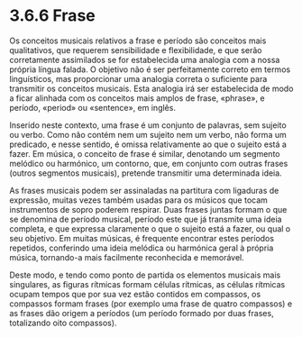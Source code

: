 # 3.6.6 Frase

Os conceitos musicais relativos a frase e período são conceitos mais qualitativos, que requerem sensibilidade e flexibilidade, e que serão corretamente assimilados se for estabelecida uma analogia com a nossa própria língua falada. O objetivo não é ser perfeitamente correto em termos linguísticos, mas proporcionar uma analogia correta o suficiente para transmitir os conceitos musicais. Esta analogia irá ser estabelecida de modo a ficar alinhada com os conceitos mais amplos de frase, «phrase», e período, «period» ou «sentence», em inglês.

Inserido neste contexto, uma frase é um conjunto de palavras, sem sujeito ou verbo. Como não contém nem um sujeito nem um verbo, não forma um predicado, e nesse sentido, é omissa relativamente ao que o sujeito está a fazer. Em música, o conceito de frase é similar, denotando um segmento melódico ou harmónico, um contorno, que, em conjunto com outras frases (outros segmentos musicais), pretende transmitir uma determinada ideia.

As frases musicais podem ser assinaladas na partitura com ligaduras de expressão, muitas vezes também usadas para os músicos que tocam instrumentos de sopro poderem respirar. Duas frases juntas formam o que se denomina de período musical, período este que já transmite uma ideia completa, e que expressa claramente o que o sujeito está a fazer, ou qual o seu objetivo. Em muitas músicas, é frequente encontrar estes períodos repetidos, conferindo uma ideia melódica ou harmónica geral à própria música, tornando-a mais facilmente reconhecida e memorável.

Deste modo, e tendo como ponto de partida os elementos musicais mais singulares, as figuras rítmicas formam células rítmicas, as células rítmicas ocupam tempos que por sua vez estão contidos em compassos, os compassos formam frases (por exemplo uma frase de quatro compassos) e as frases dão origem a períodos (um período formado por duas frases, totalizando oito compassos).

